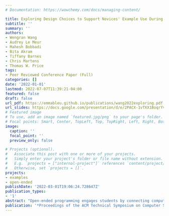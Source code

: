 ```yaml
---
# Documentation: https://wowchemy.com/docs/managing-content/

title: Exploring Design Choices to Support Novices' Example Use During Creative Open-Ended Programming
subtitle: ''
summary: ''
authors:
- Wengran Wang
- Audrey Le Meur
- Mahesh Bobbadi
- Bita Akram
- Tiffany Barnes
- Chris Martens
- Thomas W. Price
tags:
- Peer Reviewed Conference Paper (Full)
categories: []
date: '2022-01-01'
lastmod: 2022-07-07T11:39:21-04:00
featured: false
draft: false
url_pdf: https://emmableu.github.io/publications/wang2022exploring.pdf
url_slides: https://docs.google.com/presentation/d/e/2PACX-1vTXX1BoqrYvJ3RpzAv6K6JT33AA5UOkoYJtVUNjSl6778I7oIkywmf2RcOIK_6JSDOfH27A4ydiE6lv/pub?start=false&loop=false&delayms=3000
# Featured image
# To use, add an image named `featured.jpg/png` to your page's folder.
# Focal points: Smart, Center, TopLeft, Top, TopRight, Left, Right, BottomLeft, Bottom, BottomRight.
image:
  caption: ''
  focal_point: ''
  preview_only: false

# Projects (optional).
#   Associate this post with one or more of your projects.
#   Simply enter your project's folder or file name without extension.
#   E.g. `projects = ["internal-project"]` references `content/project/deep-learning/index.md`.
#   Otherwise, set `projects = []`.
projects:
- examples
- open-ended
publishDate: '2022-03-01T19:06:24.728647Z'
publication_types:
- '1'
abstract: "Open-ended programming engages students by connecting computing with their real-world experience and personal interest. However, such open-ended programming tasks can be challenging, as they require students to implement features that they may be unfamiliar with. Code examples help students to generate ideas and implement program features, but students also encounter many learning barriers when using them. We explore how to design code examples to support novices' effective example use by presenting our experience of building and deploying Example Helper, a system that supports students with a gallery of code examples during open-ended programming. We deployed Example Helper in an undergraduate CS0 classroom to investigate students' example usage experience, finding that students used different strategies to browse, understand, experiment with, and integrate code examples, and that students who make more sophisticated plans also used more examples in their projects."
publication: '*Proceedings of the ACM Technical Symposium on Computer Science Education*'
---
```

